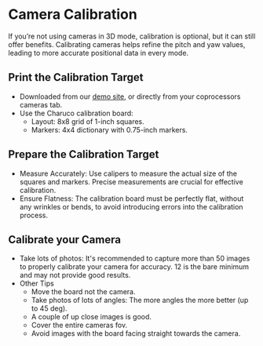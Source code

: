 # Camera Calibration

If you’re not using cameras in 3D mode, calibration is optional, but it can still offer benefits. Calibrating cameras helps refine the pitch and yaw values, leading to more accurate positional data in every mode.

## Print the Calibration Target

- Downloaded from our [demo site](https://demo.photonvision.org/#/cameras), or directly from your coprocessors cameras tab.
- Use the Charuco calibration board:
  - Layout: 8x8 grid of 1-inch squares.
  - Markers: 4x4 dictionary with 0.75-inch markers.

## Prepare the Calibration Target

- Measure Accurately: Use calipers to measure the actual size of the squares and markers. Precise measurements are crucial for effective calibration.
- Ensure Flatness: The calibration board must be perfectly flat, without any wrinkles or bends, to avoid introducing errors into the calibration process.

## Calibrate your Camera

- Take lots of photos: It's recommended to capture more than 50 images to properly calibrate your camera for accuracy. 12 is the bare minimum and may not provide good results.
- Other Tips
  - Move the board not the camera.
  - Take photos of lots of angles: The more angles the more better (up to 45 deg).
  - A couple of up close images is good.
  - Cover the entire cameras fov.
  - Avoid images with the board facing straight towards the camera.
